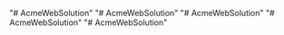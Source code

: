 "# AcmeWebSolution" 
"# AcmeWebSolution" 
"# AcmeWebSolution" 
"# AcmeWebSolution" 
"# AcmeWebSolution" 

